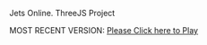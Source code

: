 Jets Online. ThreeJS Project

MOST RECENT VERSION: [Please Click here to Play](https://rawcdn.githack.com/alperenbutun/jets-online/7874dd6/index.html)
